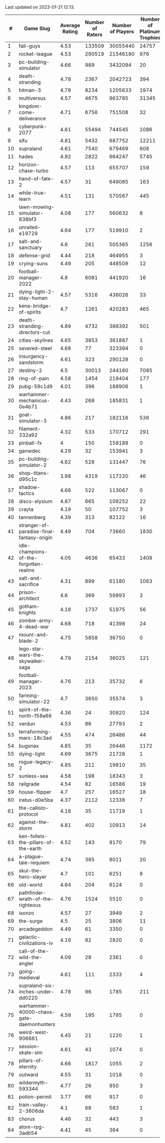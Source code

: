 Last updated on 2023-01-21 12:13.


|#|Game Slug|Average Rating|Number of Raters|Number of Players|Number of Platinum Trophies|Max Rarity (%)|
|---|---|---|---|---|---|---|
|1|fall-guys|4.53|133509|30055440|24757|0.8|
|2|rocket-league|4.53|290519|21546180|976|78|
|3|pc-building-simulator|4.66|989|3432094|20|48|
|4|death-stranding|4.78|2367|2042723|394|91|
|5|hitman-3|4.78|8234|1205633|1974|47|
|6|multiversus|4.57|4675|963785|31345|75|
|7|kingdom-come-deliverance|4.71|6756|751508|32|30|
|8|cyberpunk-2077|4.61|55494|744545|1086|65|
|9|sifu|4.81|5432|687752|12211|96|
|10|supraland|4.61|7540|679469|608|99|
|11|hades|4.92|2822|664247|5745|89|
|12|horizon-chase-turbo|4.57|113|655707|159|88|
|13|hand-of-fate-2|4.57|31|649085|163|72|
|14|while-true-learn|4.51|131|570567|445|93|
|15|lawn-mowing-simulator-838bf3|4.08|177|560632|8|85|
|16|unrailed-e19729|4.64|177|519910|2|9|
|17|salt-and-sanctuary|4.6|261|505365|1256|83|
|18|defense-grid|4.44|218|464955|3|80|
|19|crying-suns|4.49|205|448509|12|66|
|20|football-manager-2022|4.8|6081|441920|16|49|
|21|dying-light-2-stay-human|4.57|5316|436026|33|7|
|22|kena-bridge-of-spirits|4.7|1261|420283|465|94|
|23|death-stranding-directors-cut|4.89|4732|388392|501|91|
|24|cities-skylines|4.65|3853|361887|1|72|
|25|severed-steel|4.68|77|323394|0|14|
|26|insurgency-sandstorm|4.61|323|290128|0|5|
|27|destiny-2|4.5|30013|244160|7085|94|
|28|ring-of-pain|4.58|1454|218404|177|96|
|29|pubg-59c1d9|4.01|396|188906|1|73|
|30|warhammer-mechanicus-0e4b71|4.43|268|185831|1|25|
|31|goat-simulator-3|4.86|217|182116|536|92|
|32|filament-332a92|4.32|533|170712|291|93|
|33|pinball-fx|4|150|158188|0|85|
|34|gamedec|4.29|32|153941|3|27|
|35|pc-building-simulator-2|4.62|528|131447|76|75|
|36|shop-titans-d95c1c|3.98|4319|117220|46|97|
|37|shadow-tactics|4.66|522|113067|0|3|
|38|disco-elysium|4.87|665|108252|22|28|
|39|crayta|4.19|50|107752|3|23|
|40|tannenberg|4.39|313|82122|16|88|
|41|stranger-of-paradise-final-fantasy-origin|4.49|704|73660|1830|98|
|42|idle-champions-of-the-forgotten-realms|4.05|4636|65433|1408|4|
|43|salt-and-sacrifice|4.31|899|61180|1063|91|
|44|prison-architect|4.6|369|59893|3|29|
|45|gotham-knights|4.18|1737|51975|56|25|
|46|zombie-army-4-dead-war|4.68|718|41398|24|67|
|47|mount-and-blade-2|4.75|5858|36750|0|26|
|48|lego-star-wars-the-skywalker-saga|4.79|2154|36025|121|97|
|49|football-manager-2023|4.76|213|35732|6|79|
|50|farming-simulator-22|4.7|3650|35574|3|77|
|51|spirit-of-the-north-f58a66|4.36|24|30820|124|65|
|52|verdun|4.53|86|27793|2|76|
|53|terraforming-mars-18c3ad|4.55|474|26486|44|44|
|54|bugsnax|4.85|35|26446|1172|97|
|55|dying-light|4.69|3675|21728|1|95|
|56|rogue-legacy-2|4.85|211|19810|35|3|
|57|sunless-sea|4.58|198|18343|3|36|
|58|railgrade|4.54|82|16586|19|98|
|59|house-flipper|4.7|257|16527|18|94|
|60|iratus-d0e5ba|4.37|2112|12338|7|85|
|61|the-callisto-protocol|4.18|35|11719|1|4|
|62|against-the-storm|4.81|402|10913|14|37|
|63|ken-follets-the-pillars-of-the-earth|4.52|143|9170|79|45|
|64|a-plague-tale-requiem|4.74|385|8011|20|92|
|65|skul-the-hero-slayer|4.7|101|6251|8|95|
|66|old-world|4.64|204|6124|0|82|
|67|pathfinder-wrath-of-the-righteous|4.76|1524|5510|0|51|
|68|isonzo|4.57|27|3949|2|57|
|69|the-surge|4.5|25|3806|11|94|
|70|arcadegeddon|4.49|61|3350|0|90|
|71|galactic-civilizations-iv|4.19|82|2820|0|80|
|72|call-of-the-wild-the-angler|4.09|28|2361|0|63|
|73|going-medieval|4.61|111|2333|4|67|
|74|supraland-six-inches-under-dd0220|4.78|96|1785|211|99|
|75|warhammer-40000-chaos-gate-daemonhunters|4.59|195|1785|0|2|
|76|weird-west-906661|4.45|21|1220|1|85|
|77|session-skate-sim|4.61|43|1074|0|27|
|78|pillars-of-eternity|4.66|1817|1055|2|81|
|79|outward|4.55|31|1018|0|73|
|80|wildermyth-593344|4.77|26|950|3|17|
|81|potion-permit|3.77|66|917|0|98|
|82|train-valley-2-3606da|4.1|68|583|1|89|
|83|chorus|4.46|32|443|3|86|
|84|atom-rpg-3adb54|4.41|45|364|0|98|
